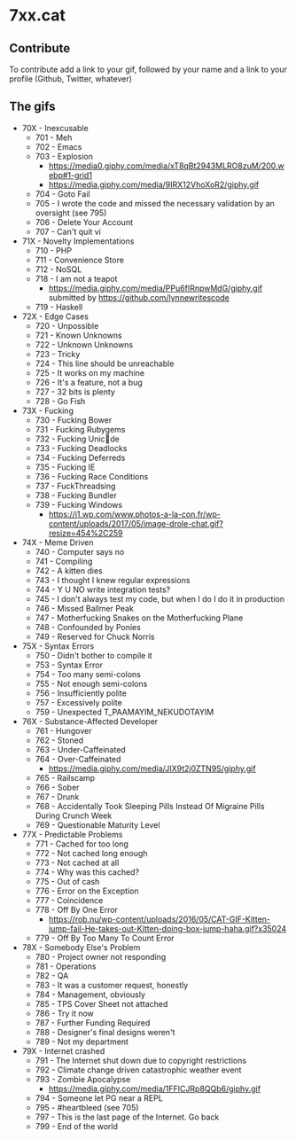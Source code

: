 # 7xx.cat

## Contribute

To contribute add a link to your gif, followed by your name and a link to your profile (Github, Twitter, whatever)

## The gifs

  * 70X - Inexcusable
    - 701 - Meh
    - 702 - Emacs
    - 703 - Explosion
      - https://media0.giphy.com/media/xT8qBt2943MLRO8zuM/200.webp#1-grid1
      - https://media.giphy.com/media/9IRX12VhoXoR2/giphy.gif
    - 704 - Goto Fail
    - 705 - I wrote the code and missed the necessary validation by an oversight (see 795)
    - 706 - Delete Your Account
    - 707 - Can't quit vi
  * 71X - Novelty Implementations
    - 710 - PHP
    - 711 - Convenience Store
    - 712 - NoSQL
    - 718 - I am not a teapot
      - https://media.giphy.com/media/PPu6fIRnpwMdG/giphy.gif submitted by https://github.com/lynnewritescode
    - 719 - Haskell
  * 72X - Edge Cases
    - 720 - Unpossible
    - 721 - Known Unknowns
    - 722 - Unknown Unknowns
    - 723 - Tricky
    - 724 - This line should be unreachable
    - 725 - It works on my machine
    - 726 - It's a feature, not a bug
    - 727 - 32 bits is plenty
    - 728 - Go Fish
  * 73X - Fucking
    - 730 - Fucking Bower
    - 731 - Fucking Rubygems
    - 732 - Fucking Unic💩de
    - 733 - Fucking Deadlocks
    - 734 - Fucking Deferreds
    - 735 - Fucking IE
    - 736 - Fucking Race Conditions
    - 737 - FuckThreadsing
    - 738 - Fucking Bundler
    - 739 - Fucking Windows
      - https://i1.wp.com/www.photos-a-la-con.fr/wp-content/uploads/2017/05/image-drole-chat.gif?resize=454%2C259
  * 74X - Meme Driven
    - 740 - Computer says no
    - 741 - Compiling
    - 742 - A kitten dies
    - 743 - I thought I knew regular expressions
    - 744 - Y U NO write integration tests?
    - 745 - I don't always test my code, but when I do I do it in production
    - 746 - Missed Ballmer Peak
    - 747 - Motherfucking Snakes on the Motherfucking Plane
    - 748 - Confounded by Ponies
    - 749 - Reserved for Chuck Norris
  * 75X - Syntax Errors
    - 750 - Didn't bother to compile it
    - 753 - Syntax Error
    - 754 - Too many semi-colons
    - 755 - Not enough semi-colons
    - 756 - Insufficiently polite
    - 757 - Excessively polite
    - 759 - Unexpected T_PAAMAYIM_NEKUDOTAYIM
  * 76X - Substance-Affected Developer
    - 761 - Hungover
    - 762 - Stoned
    - 763 - Under-Caffeinated
    - 764 - Over-Caffeinated
		- https://media.giphy.com/media/JIX9t2j0ZTN9S/giphy.gif
    - 765 - Railscamp
    - 766 - Sober
    - 767 - Drunk
    - 768 - Accidentally Took Sleeping Pills Instead Of Migraine Pills During Crunch Week
    - 769 - Questionable Maturity Level
  * 77X - Predictable Problems
    - 771 - Cached for too long
    - 772 - Not cached long enough
    - 773 - Not cached at all
    - 774 - Why was this cached?
    - 775 - Out of cash
    - 776 - Error on the Exception
    - 777 - Coincidence
    - 778 - Off By One Error
      - https://rob.nu/wp-content/uploads/2016/05/CAT-GIF-Kitten-jump-fail-He-takes-out-Kitten-doing-box-jump-haha.gif?x35024
    - 779 - Off By Too Many To Count Error
  * 78X - Somebody Else's Problem
    - 780 - Project owner not responding
    - 781 - Operations
    - 782 - QA
    - 783 - It was a customer request, honestly
    - 784 - Management, obviously
    - 785 - TPS Cover Sheet not attached
    - 786 - Try it now
    - 787 - Further Funding Required
    - 788 - Designer's final designs weren't
    - 789 - Not my department
  * 79X - Internet crashed
    - 791 - The Internet shut down due to copyright restrictions
    - 792 - Climate change driven catastrophic weather event
    - 793 - Zombie Apocalypse
      - https://media.giphy.com/media/1FFICJRp8QQb6/giphy.gif
    - 794 - Someone let PG near a REPL
    - 795 - #heartbleed (see 705)
    - 797 - This is the last page of the Internet. Go back
    - 799 - End of the world
